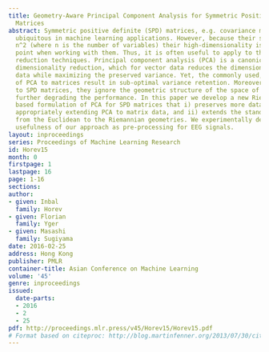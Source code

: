 ```yaml
---
title: Geometry-Aware Principal Component Analysis for Symmetric Positive Definite
  Matrices
abstract: Symmetric positive definite (SPD) matrices, e.g. covariance matrices, are
  ubiquitous in machine learning applications. However, because their size grows as
  n^2 (where n is the number of variables) their high-dimensionality is a crucial
  point when working with them. Thus, it is often useful to apply to them dimensionality
  reduction techniques. Principal component analysis (PCA) is a canonical tool for
  dimensionality reduction, which for vector data reduces the dimension of the input
  data while maximizing the preserved variance. Yet, the commonly used, naive extensions
  of PCA to matrices result in sub-optimal variance retention. Moreover, when applied
  to SPD matrices, they ignore the geometric structure of the space of SPD matrices,
  further degrading the performance. In this paper we develop a new Riemannian geometry
  based formulation of PCA for SPD matrices that i) preserves more data variance by
  appropriately extending PCA to matrix data, and ii) extends the standard definition
  from the Euclidean to the Riemannian geometries. We experimentally demonstrate the
  usefulness of our approach as pre-processing for EEG signals.
layout: inproceedings
series: Proceedings of Machine Learning Research
id: Horev15
month: 0
firstpage: 1
lastpage: 16
page: 1-16
sections: 
author:
- given: Inbal
  family: Horev
- given: Florian
  family: Yger
- given: Masashi
  family: Sugiyama
date: 2016-02-25
address: Hong Kong
publisher: PMLR
container-title: Asian Conference on Machine Learning
volume: '45'
genre: inproceedings
issued:
  date-parts:
  - 2016
  - 2
  - 25
pdf: http://proceedings.mlr.press/v45/Horev15/Horev15.pdf
# Format based on citeproc: http://blog.martinfenner.org/2013/07/30/citeproc-yaml-for-bibliographies/
---
```

